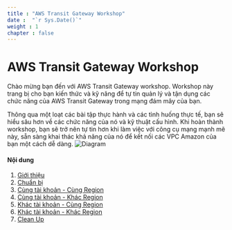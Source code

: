 ```yaml
---
title : "AWS Transit Gateway Workshop"
date :  "`r Sys.Date()`" 
weight : 1 
chapter : false
---
```


# AWS Transit Gateway Workshop

Chào mừng bạn đến với AWS Transit Gateway workshop. Workshop này trang bị cho bạn kiến thức và kỹ năng để tự tin quản lý 
và tận dụng các chức năng của AWS Transit Gateway trong mạng đám mây của bạn.

Thông qua một loạt các bài tập thực hành và các tình huống thực tế, bạn sẽ hiểu sâu hơn về các chức năng của nó
và kỹ thuật cấu hình. Khi hoàn thành workshop, bạn sẽ trở nên tự tin hơn khi làm việc với công cụ mạng mạnh mẽ này,
sẵn sàng khai thác khả năng của nó để kết nối các VPC Amazon của bạn một cách dễ dàng.
![Diagram](/images/4-single-account-cross-region/single_account_cross_region.svg)

#### Nội dung

1. [Giới thiệu](1-introduction/)
2. [Chuẩn bị](2-preparation/)
3. [Cùng tài khoản - Cùng Region](3-single-account-single-region/)
4. [Cùng tài khoản - Khác Region](4-single-account-cross-region/)
5. [Khác tài khoản - Cùng Region](5-cross-account-single-region/)
6. [Khác tài khoản - Khác Region](6-cross-account-cross-region/)
7. [Clean Up](7-cleanup/)